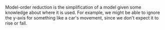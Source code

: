Model-order reduction is the simplification of a model given some knowledge about where it is used. For example, we might be able to ignore the y-axis for something like a car's movement, since we don't expect it to rise or fall.
